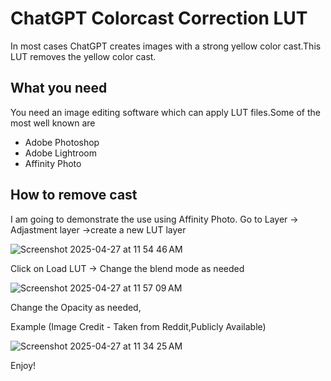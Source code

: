 # ChatGPT Colorcast Correction LUT #

In most cases ChatGPT creates images with a strong yellow color cast.This LUT removes the yellow color cast.

## What you need ##

You need an image editing software which can apply LUT files.Some of the most well known are
- Adobe Photoshop
- Adobe Lightroom
- Affinity Photo


## How to remove cast ##

I am going to demonstrate the use using Affinity Photo.
Go to Layer -> Adjastment layer ->create a new LUT layer

![Screenshot 2025-04-27 at 11 54 46 AM](https://github.com/user-attachments/assets/f729eae7-16ab-4b02-acd4-0dc848a06a0c)


Click on Load LUT -> Change the blend mode as needed

![Screenshot 2025-04-27 at 11 57 09 AM](https://github.com/user-attachments/assets/abe2fc8b-a411-45db-902e-869083a762bc)

Change the Opacity as needed,

Example (Image Credit - Taken from Reddit,Publicly Available)


![Screenshot 2025-04-27 at 11 34 25 AM](https://github.com/user-attachments/assets/9c7a5377-e520-477c-9f76-cf3f6026a209)

Enjoy!
